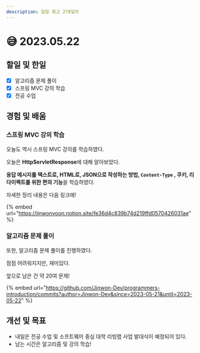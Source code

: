 ```yaml
---
description: 일일 회고 278일차
---
```


# 😅 2023.05.22

## 할일 및 한일&#x20;

* [x] 알고리즘 문제 풀이&#x20;
* [x] 스프링 MVC 강의 학습&#x20;
* [x] 전공 수업&#x20;

## 경험 및 배움&#x20;

### 스프링 MVC 강의 학습&#x20;

오늘도 역시 스프링 MVC 강의를 학습하였다.

오늘은 **HttpServletResponse**에 대해 알아보았다.

**응답 메시지를 텍스트로, HTML로, JSON으로 작성하는 방법, `Content-Type` , 쿠키, 리다이렉트를 위한 편의 기능**을 학습하였다.

자세한 정리 내용은 다음 링크에!

{% embed url="https://jinwonyoon.notion.site/fe36d4c839b74d219ffd0570426031ae" %}

### 알고리즘 문제 풀이&#x20;

또한, 알고리즘 문제 풀이를 진행하였다.

점점 어려워지지만, 재미있다.

앞으로 남은 건 약 20여 문제!

{% embed url="https://github.com/Jinwon-Dev/programmers-introduction/commits?author=Jinwon-Dev&since=2023-05-21&until=2023-05-22" %}

## 개선 및 목표&#x20;

* 내일은 전공 수업 및 소프트웨어 중심 대학 리빙랩 사업 발대식이 예정되어 있다.&#x20;
* 남는 시간은 알고리즘 및 강의 학습!&#x20;
